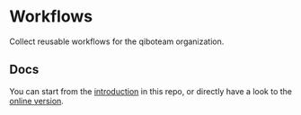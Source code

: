 # Workflows

Collect reusable workflows for the qiboteam organization.

## Docs

You can start from the [introduction](./docs/README.md) in this repo, or
directly have a look to the [online version](https://qiboteam.github.io/workflows/).
